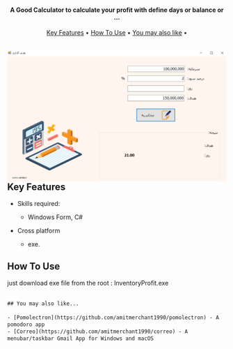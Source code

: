 

<h4 align="center">A Good Calculator to calculate your profit with define days or balance or ...</h4>


<p align="center">
  <a href="#key-features">Key Features</a> •
  <a href="#how-to-use">How To Use</a> •
  <a href="#You-may-also-like">You may also like</a> •
</p>
<br />

<img src="profit.PNG" align="right" />

## Key Features

* Skills required:
  - Windows Form, C#
  
* Cross platform
  - exe.

## How To Use

just download exe file from the root : InventoryProfit.exe
```

## You may also like...

- [Pomolectron](https://github.com/amitmerchant1990/pomolectron) - A pomodoro app
- [Correo](https://github.com/amitmerchant1990/correo) - A menubar/taskbar Gmail App for Windows and macOS

